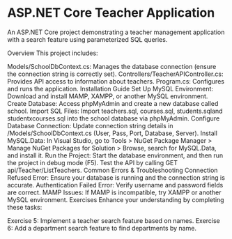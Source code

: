 <h1>ASP.NET Core Teacher Application</h1>

An ASP.NET Core project demonstrating a teacher management application with a search feature using parameterized SQL queries.

Overview
This project includes:

Models/SchoolDbContext.cs: Manages the database connection (ensure the connection string is correctly set).
Controllers/TeacherAPIController.cs: Provides API access to information about teachers.
Program.cs: Configures and runs the application.
Installation Guide
Set Up MySQL Environment: Download and install MAMP, XAMPP, or another MySQL environment.
Create Database:
Access phpMyAdmin and create a new database called school.
Import SQL Files:
Import teachers.sql, courses.sql, students.sqland  studentxcourses.sql into the school database via phpMyAdmin.
Configure Database Connection:
Update connection string details in /Models/SchoolDbContext.cs (User, Pass, Port, Database, Server).
Install MySQL.Data:
In Visual Studio, go to Tools > NuGet Package Manager > Manage NuGet Packages for Solution > Browse, search for MySQL.Data, and install it.
Run the Project:
Start the database environment, and then run the project in debug mode (F5). Test the API by calling GET api/Teacher/ListTeachers.
Common Errors & Troubleshooting
Connection Refused Error: Ensure your database is running and the connection string is accurate.
Authentication Failed Error: Verify username and password fields are correct.
MAMP Issues: If MAMP is incompatible, try XAMPP or another MySQL environment.
Exercises
Enhance your understanding by completing these tasks:

Exercise 5: Implement a teacher search feature based on names.
Exercise 6: Add a department search feature to find departments by name.
